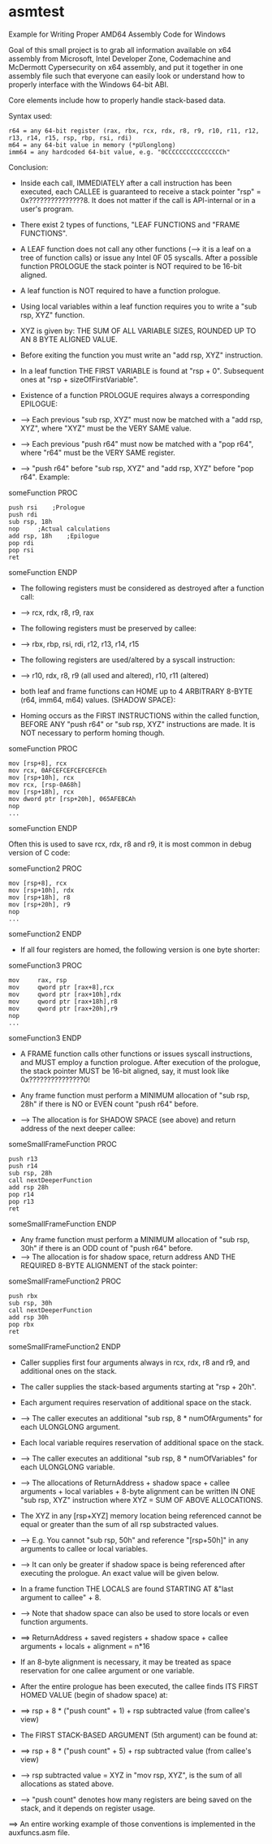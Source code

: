 # asmtest
Example for Writing Proper AMD64 Assembly Code for Windows

Goal of this small project is to grab all information available on x64 assembly from Microsoft, Intel Developer Zone,
Codemachine and McDermott Cypersecurity on x64 assembly, and put it together in one assembly file such that everyone can easily look or understand how to properly interface with the Windows 64-bit ABI.

Core elements include how to properly handle stack-based data.

Syntax used:

    r64 = any 64-bit register (rax, rbx, rcx, rdx, r8, r9, r10, r11, r12, r13, r14, r15, rsp, rbp, rsi, rdi)
    m64 = any 64-bit value in memory (*pUlonglong)
    imm64 = any hardcoded 64-bit value, e.g. "0CCCCCCCCCCCCCCCCh"


Conclusion:

- Inside each call, IMMEDIATELY after a call instruction has been executed, each CALLEE is guaranteed to receive a stack pointer "rsp" = 0x???????????????8. It does not matter if the call is API-internal or in a user's program.

- There exist 2 types of functions, "LEAF FUNCTIONS and "FRAME FUNCTIONS".

- A LEAF function does not call any other functions (--> it is a leaf on a tree of function calls) or issue any Intel 0F 05 syscalls. After a possible function PROLOGUE the stack pointer is NOT required to be 16-bit aligned.

- A leaf function is NOT required to have a function prologue.

- Using local variables within a leaf function requires you to write a "sub rsp, XYZ" function.
- XYZ is given by: THE SUM OF ALL VARIABLE SIZES, ROUNDED UP TO AN 8 BYTE ALIGNED VALUE.
- Before exiting the function you must write an "add rsp, XYZ" instruction.

- In a leaf function THE FIRST VARIABLE is found at "rsp + 0". Subsequent ones at "rsp + sizeOfFirstVariable".

- Existence of a function PROLOGUE requires always a corresponding EPILOGUE:
- --> Each previous "sub rsp, XYZ" must now be matched with a "add rsp, XYZ", where "XYZ" must be the VERY SAME value.
- --> Each previous "push r64" must now be matched with a "pop r64", where "r64" must be the VERY SAME register.
- --> "push r64" before "sub rsp, XYZ" and "add rsp, XYZ" before "pop r64".
Example:

someFunction PROC

    push rsi    ;Prologue
    push rdi
    sub rsp, 18h
    nop     ;Actual calculations
    add rsp, 18h    ;Epilogue
    pop rdi
    pop rsi
    ret

someFunction ENDP

- The following registers must be considered as destroyed after a function call:
- --> rcx, rdx, r8, r9, rax
- The following registers must be preserved by callee:
- --> rbx, rbp, rsi, rdi, r12, r13, r14, r15
- The following registers are used/altered by a syscall instruction:
- --> r10, rdx, r8, r9 (all used and altered), r10, r11 (altered)

- both leaf and frame functions can HOME up to 4 ARBITRARY 8-BYTE (r64, imm64, m64) values. (SHADOW SPACE):
- Homing occurs as the FIRST INSTRUCTIONS within the called function, BEFORE ANY "push r64" or "sub rsp, XYZ" instructions are made. It is NOT necessary to perform homing though.

someFunction PROC

    mov [rsp+8], rcx
    mov rcx, 0AFCEFCEFCEFCEFCEh
    mov [rsp+10h], rcx
    mov rcx, [rsp-0A68h]
    mov [rsp+18h], rcx
    mov dword ptr [rsp+20h], 065AFEBCAh
    nop
    ...

someFunction ENDP

Often this is used to save rcx, rdx, r8 and r9, it is most common in debug version of C code:


someFunction2 PROC

    mov [rsp+8], rcx
    mov [rsp+10h], rdx
    mov [rsp+18h], r8
    mov [rsp+20h], r9
    nop
    ...

someFunction2 ENDP

- If all four registers are homed, the following version is one byte shorter:

someFunction3 PROC

    mov     rax, rsp
    mov     qword ptr [rax+8],rcx
    mov     qword ptr [rax+10h],rdx
    mov     qword ptr [rax+18h],r8
    mov     qword ptr [rax+20h],r9
    nop
    ...

someFunction3 ENDP


- A FRAME function calls other functions or issues syscall instructions, and MUST employ a function prologue. After execution of the prologue, the stack pointer MUST be 16-bit aligned, say, it must look like 0x???????????????0!

- Any frame function must perform a MINIMUM allocation of "sub rsp, 28h" if there is NO or EVEN count "push r64" before. 
- --> The allocation is for SHADOW SPACE (see above) and return address of the next deeper callee:


someSmallFrameFunction PROC

    push r13
    push r14
    sub rsp, 28h
    call nextDeeperFunction
    add rsp 28h
    pop r14
    pop r13
    ret
    
someSmallFrameFunction ENDP


- Any frame function must perform a MINIMUM allocation of "sub rsp, 30h" if there is an ODD count of "push r64" before.
- --> The allocation is for shadow space, return address AND THE REQUIRED 8-BYTE ALIGNMENT of the stack pointer:


someSmallFrameFunction2 PROC

    push rbx
    sub rsp, 30h
    call nextDeeperFunction
    add rsp 30h
    pop rbx
    ret
    
someSmallFrameFunction2 ENDP

- Caller supplies first four arguments always in rcx, rdx, r8 and r9, and additional ones on the stack.

- The caller supplies the stack-based arguments starting at "rsp + 20h".

- Each argument requires reservation of additional space on the stack.
- --> The caller executes an additional "sub rsp, 8 * numOfArguments" for each ULONGLONG argument.

- Each local variable requires reservation of additional space on the stack.
- --> The caller executes an additional "sub rsp, 8 * numOfVariables" for each ULONGLONG variable.

- --> The allocations of ReturnAddress + shadow space + callee arguments + local variables + 8-byte alignment can be written IN ONE "sub rsp, XYZ" instruction where XYZ = SUM OF ABOVE ALLOCATIONS.

- The XYZ in any [rsp+XYZ] memory location being referenced cannot be equal or greater than the sum of all rsp substracted values.
- --> E.g. You cannot "sub rsp, 50h" and reference "[rsp+50h]" in any arguments to callee or local variables.
- --> It can only be greater if shadow space is being referenced after executing the prologue. An exact value will be given below. 

- In a frame function THE LOCALS are found STARTING AT &"last argument to callee" + 8.
- --> Note that shadow space can also be used to store locals or even function arguments.

- ==> ReturnAddress + saved registers + shadow space + callee arguments + locals + alignment = n*16
 
- If an 8-byte alignment is necessary, it may be treated as space reservation for one callee argument or one variable.

- After the entire prologue has been executed, the callee finds ITS FIRST HOMED VALUE (begin of shadow space) at:
- ==> rsp + 8 * ("push count" + 1) + rsp subtracted value (from callee's view)

- The FIRST STACK-BASED ARGUMENT (5th argument) can be found at:
- ==> rsp + 8 * ("push count" + 5) + rsp subtracted value (from callee's view)

- --> rsp subtracted value = XYZ in "mov rsp, XYZ", is the sum of all allocations as stated above.
- --> "push count" denotes how many registers are being saved on the stack, and it depends on register usage.


==> An entire working example of those conventions is implemented in the auxfuncs.asm file.
